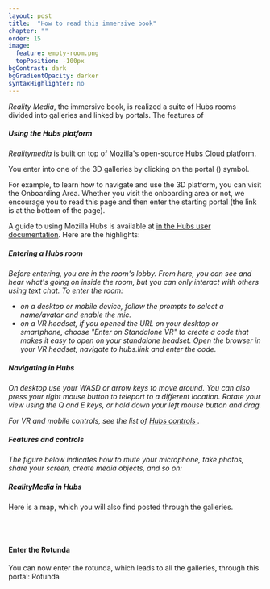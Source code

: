 ```yaml
---
layout: post
title:  "How to read this immersive book"
chapter: ""
order: 15
image:
  feature: empty-room.png
  topPosition: -100px
bgContrast: dark
bgGradientOpacity: darker
syntaxHighlighter: no
---
```


*Reality Media*, the immersive book, is realized a suite of Hubs rooms divided into galleries and linked by portals.
The features of 


##### Using the Hubs platform

*Realitymedia* is built on top of Mozilla's open-source <a href="https://hubs.mozilla.com/cloud" target="blank">Hubs Cloud</a> platform. 

You enter into one of the 3D galleries by clicking on the portal (<i class="fas fa-vr-cardboard"></i>) symbol. 

For example, to learn how to navigate and use the 3D platform, you can visit the  <a class="xrlink" room=0 waypoint="onboarding">Onboarding Area</a>.  Whether you visit the onboarding area or not, we encourage you to read this page and then enter the starting portal (the link is at the bottom of the page). 

<!-- <div><img src="{{ site.baseurl_book_img }}portal-small.jpg)">   </div> -->

A guide to using Mozilla Hubs is available at <a href="https://hubs.mozilla.com/docs/intro-hubs.html" target="blank">in the Hubs user documentation</a>. Here are the highlights:

##### Entering a Hubs room

*Before entering, you are in the room's lobby. From here, you can see and hear what's going on inside the room, but you can only interact with others using text chat. To enter the room:*

- *on a desktop or mobile device, follow the prompts to select a name/avatar and enable the mic.*
- *on a VR headset, if you opened the URL on your desktop or smartphone, choose "Enter on Standalone VR" to create a code that makes it easy to open on your standalone headset. Open the browser in your VR headset, navigate to hubs.link and enter the code.*

##### Navigating in Hubs

*On desktop use your WASD or arrow keys to move around. You can also press your right mouse button to teleport to a different location. Rotate your view using the Q and E keys, or hold down your left mouse button and drag.*

*For VR and mobile controls, see the list of <a href="https://hubs.mozilla.com/docs/hubs-controls.html" target="blank">Hubs controls </a>.*

##### Features and controls

*The figure below indicates how to mute your microphone, take photos, share your screen, create media objects, and so on:*

<div class="img img--fullContainer img--14xLeading" style="background-image: url({{ site.baseurl_book_img }}ch-onboarding/hubs-features.png);"></div>

##### *RealityMedia* in Hubs

 Here is a map, which you will also find posted through the galleries. 

<br>
<div class="img img--fullContainer img--20xLeading" style="background-image: url({{ site.baseurl_book_img }}realitymediamap.jpg);"></div>
<br>

#### Enter the Rotunda

You can now enter the rotunda, which leads to all the galleries, through this portal:
<a class="xrlink" room="0" waypoint="start">Rotunda</a>

